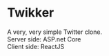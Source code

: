 # Twikker
A very, very simple Twitter clone.<br/>
Server side: ASP.net Core<br/>
Client side: ReactJS
